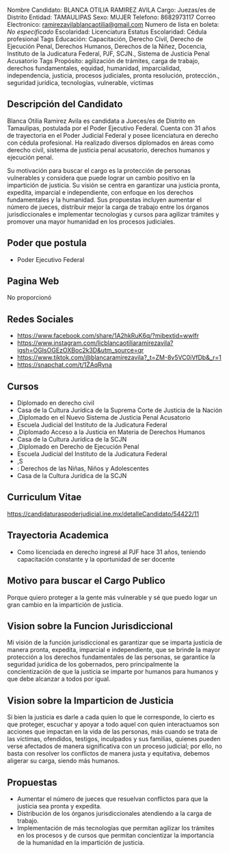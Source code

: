 Nombre Candidato: BLANCA OTILIA RAMIREZ AVILA
Cargo: Juezas/es de Distrito
Entidad: TAMAULIPAS
Sexo: MUJER
Telefono: 8682973117
Correo Electronico: ramirezavilablancaotilia@gmail.com
Numero de lista en boleta: *No especificado*
Escolaridad: Licenciatura
Estatus Escolaridad: Cédula profesional
Tags Educación: Capacitación, Derecho Civil, Derecho de Ejecución Penal, Derechos Humanos, Derechos de la Niñez, Docencia, Instituto de la Judicatura Federal, PJF, SCJN., Sistema de Justicia Penal Acusatorio
Tags Propósito: agilización de trámites, carga de trabajo, derechos fundamentales, equidad, humanidad, imparcialidad, independencia, justicia, procesos judiciales, pronta resolución, protección., seguridad jurídica, tecnologías, vulnerable, víctimas


## Descripción del Candidato 

Blanca Otilia Ramirez Avila es candidata a Jueces/es de Distrito en Tamaulipas, postulada por el Poder Ejecutivo Federal. Cuenta con 31 años de trayectoria en el Poder Judicial Federal y posee licenciatura en derecho con cédula profesional. Ha realizado diversos diplomados en áreas como derecho civil, sistema de justicia penal acusatorio, derechos humanos y ejecución penal.

Su motivación para buscar el cargo es la protección de personas vulnerables y considera que puede lograr un cambio positivo en la impartición de justicia. Su visión se centra en garantizar una justicia pronta, expedita, imparcial e independiente, con enfoque en los derechos fundamentales y la humanidad. Sus propuestas incluyen aumentar el número de jueces, distribuir mejor la carga de trabajo entre los órganos jurisdiccionales e implementar tecnologías y cursos para agilizar trámites y promover una mayor humanidad en los procesos judiciales.


## Poder que postula

- Poder Ejecutivo Federal


## Pagina Web

No proporcionó


## Redes Sociales

- https://www.facebook.com/share/1A2hkRuK6q/?mibextid=wwlfr
- https://www.instagram.com/licblancaotiliaramirezavila?igsh=OGIsOGEzOXBoc2k3D&utm_source=qr
- https://www.tiktok.com/@blancaramirezavila?_t=ZM-8v5VC0iVfDb&_r=1
- https://snapchat.com/t/1ZAqRyna


## Cursos

- Diplomado en derecho civil
- Casa de la Cultura Jurídica de la Suprema Corte de Justicia de la Nación
- ,Diplomado en el Nuevo Sistema de Justicia Penal Acusatorio
- Escuela Judicial del Instituto de la Judicatura Federal
- ,Diplomado Acceso a la Justicia en Materia de Derechos Humanos
- Casa de la Cultura Jurídica de la SCJN
- ,Diplomado en Derecho de Ejecución Penal
- Escuela Judicial del Instituto de la Judicatura Federal
- ,S
- : Derechos de las Niñas, Niños y Adolescentes
- Casa de la Cultura Jurídica de la SCJN


## Curriculum Vitae

https://candidaturaspoderjudicial.ine.mx/detalleCandidato/54422/11


## Trayectoria Academica

- Como licenciada en derecho ingresé al PJF hace 31 años, teniendo capacitación constante y la oportunidad de ser docente


## Motivo para buscar el Cargo Publico

Porque quiero proteger a la gente más vulnerable y sé que puedo logar un gran cambio en la impartición de justicia.


## Vision sobre la Funcion Jurisdiccional

Mi visión de la función jurisdiccional es garantizar que se imparta justicia de manera pronta, expedita, imparcial e independiente, que se brinde la mayor protección a los derechos fundamentales de las personas, se garantice la seguridad jurídica de los gobernados, pero principalmente la concientización de que la justicia se imparte por humanos para humanos y que debe alcanzar a todos por igual.


## Vision sobre la Imparticion de Justicia

Si bien la justicia es darle a cada quien lo que le corresponde, lo cierto es que proteger, escuchar y apoyar a todo aquel con quien interactuamos son acciones que impactan en la vida de las personas, más cuando se trata de las víctimas, ofendidos, testigos, inculpados y sus familias, quienes pueden verse afectados de manera significativa con un proceso judicial; por ello, no basta con resolver los conflictos de manera justa y equitativa, debemos aligerar su carga, siendo más humanos.


## Propuestas

- Aumentar el número de jueces que resuelvan conflictos para que la justicia sea pronta y expedita.
- Distribución de los órganos jurisdiccionales atendiendo a la carga de trabajo.
- Implementación de más tecnologías que permitan agilizar los trámites en los procesos y de cursos que permitan concientizar la importancia de la humanidad en la impartición de justicia.

